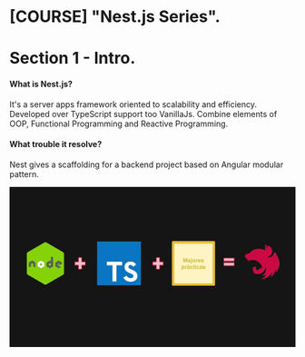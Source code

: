 # [COURSE] "Nest.js Series".

# Section 1 - Intro.

#### What is Nest.js?

It's a server apps framework oriented to scalability and efficiency. Developed over TypeScript support too VanillaJs. Combine elements of OOP, Functional Programming and Reactive Programming.

#### What trouble it resolve?

Nest gives a scaffolding for a backend project based on Angular modular pattern.

![alt text](./nest.jpg "NestJS.")
